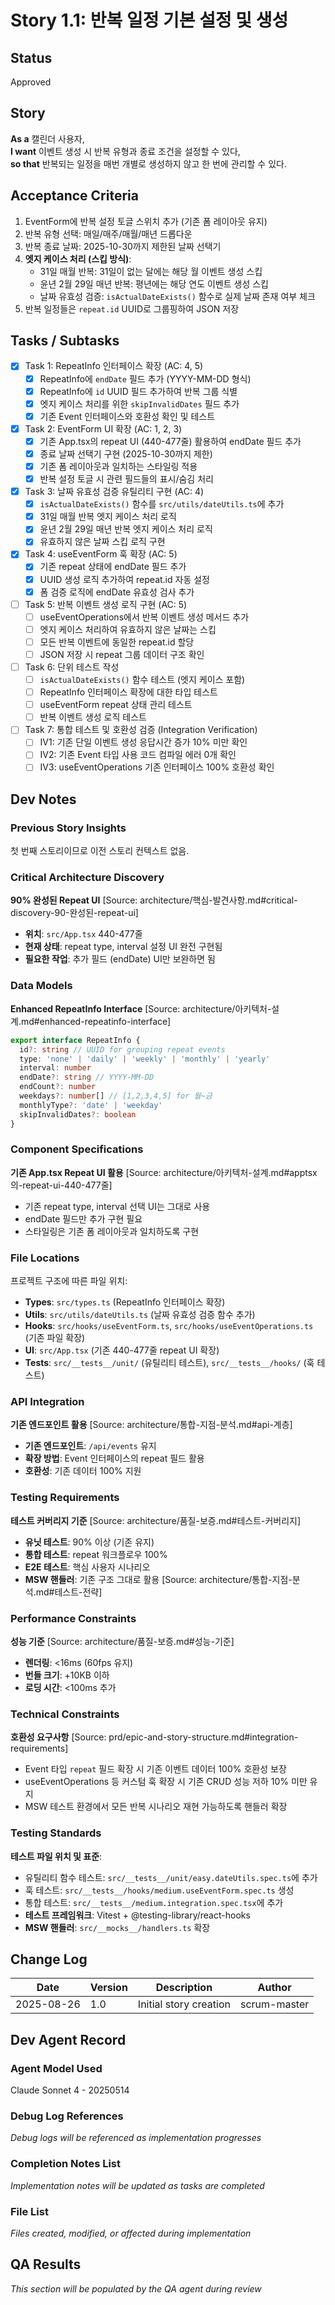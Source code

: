 # Story 1.1: 반복 일정 기본 설정 및 생성

## Status
Approved

## Story
**As a** 캘린더 사용자,  
**I want** 이벤트 생성 시 반복 유형과 종료 조건을 설정할 수 있다,  
**so that** 반복되는 일정을 매번 개별로 생성하지 않고 한 번에 관리할 수 있다.

## Acceptance Criteria
1. EventForm에 반복 설정 토글 스위치 추가 (기존 폼 레이아웃 유지)
2. 반복 유형 선택: 매일/매주/매월/매년 드롭다운
3. 반복 종료 날짜: 2025-10-30까지 제한된 날짜 선택기
4. **엣지 케이스 처리 (스킵 방식)**:
   - 31일 매월 반복: 31일이 없는 달에는 해당 월 이벤트 생성 스킵
   - 윤년 2월 29일 매년 반복: 평년에는 해당 연도 이벤트 생성 스킵
   - 날짜 유효성 검증: `isActualDateExists()` 함수로 실제 날짜 존재 여부 체크
5. 반복 일정들은 `repeat.id` UUID로 그룹핑하여 JSON 저장

## Tasks / Subtasks
- [x] Task 1: RepeatInfo 인터페이스 확장 (AC: 4, 5)
  - [x] RepeatInfo에 `endDate` 필드 추가 (YYYY-MM-DD 형식)
  - [x] RepeatInfo에 `id` UUID 필드 추가하여 반복 그룹 식별
  - [x] 엣지 케이스 처리를 위한 `skipInvalidDates` 필드 추가
  - [x] 기존 Event 인터페이스와 호환성 확인 및 테스트
- [x] Task 2: EventForm UI 확장 (AC: 1, 2, 3)
  - [x] 기존 App.tsx의 repeat UI (440-477줄) 활용하여 endDate 필드 추가
  - [x] 종료 날짜 선택기 구현 (2025-10-30까지 제한)
  - [x] 기존 폼 레이아웃과 일치하는 스타일링 적용
  - [x] 반복 설정 토글 시 관련 필드들의 표시/숨김 처리
- [x] Task 3: 날짜 유효성 검증 유틸리티 구현 (AC: 4)
  - [x] `isActualDateExists()` 함수를 `src/utils/dateUtils.ts`에 추가
  - [x] 31일 매월 반복 엣지 케이스 처리 로직
  - [x] 윤년 2월 29일 매년 반복 엣지 케이스 처리 로직
  - [x] 유효하지 않은 날짜 스킵 로직 구현
- [x] Task 4: useEventForm 훅 확장 (AC: 5)
  - [x] 기존 repeat 상태에 endDate 필드 추가
  - [x] UUID 생성 로직 추가하여 repeat.id 자동 설정
  - [x] 폼 검증 로직에 endDate 유효성 검사 추가
- [ ] Task 5: 반복 이벤트 생성 로직 구현 (AC: 5)
  - [ ] useEventOperations에서 반복 이벤트 생성 메서드 추가
  - [ ] 엣지 케이스 처리하여 유효하지 않은 날짜는 스킵
  - [ ] 모든 반복 이벤트에 동일한 repeat.id 할당
  - [ ] JSON 저장 시 repeat 그룹 데이터 구조 확인
- [ ] Task 6: 단위 테스트 작성
  - [ ] `isActualDateExists()` 함수 테스트 (엣지 케이스 포함)
  - [ ] RepeatInfo 인터페이스 확장에 대한 타입 테스트
  - [ ] useEventForm repeat 상태 관리 테스트
  - [ ] 반복 이벤트 생성 로직 테스트
- [ ] Task 7: 통합 테스트 및 호환성 검증 (Integration Verification)
  - [ ] IV1: 기존 단일 이벤트 생성 응답시간 증가 10% 미만 확인
  - [ ] IV2: 기존 Event 타입 사용 코드 컴파일 에러 0개 확인
  - [ ] IV3: useEventOperations 기존 인터페이스 100% 호환성 확인

## Dev Notes

### Previous Story Insights
첫 번째 스토리이므로 이전 스토리 컨텍스트 없음.

### Critical Architecture Discovery
**90% 완성된 Repeat UI** [Source: architecture/핵심-발견사항.md#critical-discovery-90-완성된-repeat-ui]
- **위치**: `src/App.tsx` 440-477줄
- **현재 상태**: repeat type, interval 설정 UI 완전 구현됨
- **필요한 작업**: 추가 필드 (endDate) UI만 보완하면 됨

### Data Models
**Enhanced RepeatInfo Interface** [Source: architecture/아키텍처-설계.md#enhanced-repeatinfo-interface]
```typescript
export interface RepeatInfo {
  id?: string // UUID for grouping repeat events
  type: 'none' | 'daily' | 'weekly' | 'monthly' | 'yearly'
  interval: number
  endDate?: string // YYYY-MM-DD
  endCount?: number
  weekdays?: number[] // [1,2,3,4,5] for 월~금
  monthlyType?: 'date' | 'weekday'
  skipInvalidDates?: boolean
}
```

### Component Specifications
**기존 App.tsx Repeat UI 활용** [Source: architecture/아키텍처-설계.md#apptsx의-repeat-ui-440-477줄]
- 기존 repeat type, interval 선택 UI는 그대로 사용
- endDate 필드만 추가 구현 필요
- 스타일링은 기존 폼 레이아웃과 일치하도록 구현

### File Locations
프로젝트 구조에 따른 파일 위치:
- **Types**: `src/types.ts` (RepeatInfo 인터페이스 확장)
- **Utils**: `src/utils/dateUtils.ts` (날짜 유효성 검증 함수 추가)
- **Hooks**: `src/hooks/useEventForm.ts`, `src/hooks/useEventOperations.ts` (기존 파일 확장)
- **UI**: `src/App.tsx` (기존 440-477줄 repeat UI 확장)
- **Tests**: `src/__tests__/unit/` (유틸리티 테스트), `src/__tests__/hooks/` (훅 테스트)

### API Integration
**기존 엔드포인트 활용** [Source: architecture/통합-지점-분석.md#api-계층]
- **기존 엔드포인트**: `/api/events` 유지
- **확장 방법**: Event 인터페이스의 repeat 필드 활용
- **호환성**: 기존 데이터 100% 지원

### Testing Requirements
**테스트 커버리지 기준** [Source: architecture/품질-보증.md#테스트-커버리지]
- **유닛 테스트**: 90% 이상 (기존 유지)
- **통합 테스트**: repeat 워크플로우 100%
- **E2E 테스트**: 핵심 사용자 시나리오
- **MSW 핸들러**: 기존 구조 그대로 활용 [Source: architecture/통합-지점-분석.md#테스트-전략]

### Performance Constraints
**성능 기준** [Source: architecture/품질-보증.md#성능-기준]
- **렌더링**: <16ms (60fps 유지)
- **번들 크기**: +10KB 이하
- **로딩 시간**: <100ms 추가

### Technical Constraints
**호환성 요구사항** [Source: prd/epic-and-story-structure.md#integration-requirements]
- Event 타입 `repeat` 필드 확장 시 기존 이벤트 데이터 100% 호환성 보장
- useEventOperations 등 커스텀 훅 확장 시 기존 CRUD 성능 저하 10% 미만 유지
- MSW 테스트 환경에서 모든 반복 시나리오 재현 가능하도록 핸들러 확장

### Testing Standards
**테스트 파일 위치 및 표준**:
- 유틸리티 함수 테스트: `src/__tests__/unit/easy.dateUtils.spec.ts`에 추가
- 훅 테스트: `src/__tests__/hooks/medium.useEventForm.spec.ts` 생성
- 통합 테스트: `src/__tests__/medium.integration.spec.tsx`에 추가
- **테스트 프레임워크**: Vitest + @testing-library/react-hooks
- **MSW 핸들러**: `src/__mocks__/handlers.ts` 확장

## Change Log
| Date | Version | Description | Author |
|------|---------|-------------|--------|
| 2025-08-26 | 1.0 | Initial story creation | scrum-master |

## Dev Agent Record

### Agent Model Used
Claude Sonnet 4 - 20250514

### Debug Log References
*Debug logs will be referenced as implementation progresses*

### Completion Notes List
*Implementation notes will be updated as tasks are completed*

### File List
*Files created, modified, or affected during implementation*

## QA Results
*This section will be populated by the QA agent during review*
